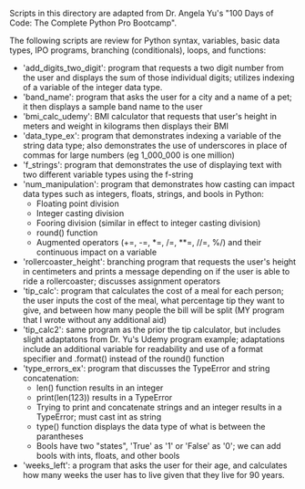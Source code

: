 Scripts in this directory are adapted from Dr. Angela Yu's "100 Days of Code: The Complete Python Pro Bootcamp".

The following scripts are review for Python syntax, variables, basic data types, IPO programs, branching (conditionals), loops, and functions:
- 'add_digits_two_digit': program that requests a two digit number from the user and displays the sum of those individual digits; utilizes indexing of a variable of the integer data type.
- 'band_name': program that asks the user for a city and a name of a pet; it then displays a sample band name to the user
- 'bmi_calc_udemy': BMI calculator that requests that user's height in meters and weight in kilograms then displays their BMI
- 'data_type_ex': program that demonstrates indexing a variable of the string data type; also demonstrates the use of underscores in place of commas for large numbers (eg 1_000_000 is one million)
- 'f_strings': program that demonstrates the use of displaying text with two different variable types using the f-string
- 'num_manipulation': program that demonstrates how casting can impact data types such as integers, floats, strings, and bools in Python:
    - Floating point division
    - Integer casting division
    - Fooring division (similar in effect to integer casting division)
    - round() function
    - Augmented operators (+=, -=, *=, /=, **=, //=, %/) and their continuous impact on a variable
- 'rollercoaster_height': branching program that requests the user's height in centimeters and prints a message depending on if the user is able to ride a rollercoaster; discusses assignment operators
- 'tip_calc': program that calculates the cost of a meal for each person; the user inputs the cost of the meal, what percentage tip they want to give, and between how many people the bill will be split (MY program that I wrote without any additional aid)
- 'tip_calc2': same program as the prior the tip calculator, but includes slight adaptatons from Dr. Yu's Udemy program example; adaptations include an additional variable for readability and use of a format specifier and .format() instead of the round() function
- 'type_errors_ex': program that discusses the TypeError and string concatenation:
    - len() function results in an integer
    - print(len(123)) results in a TypeError
    - Trying to print and concatenate strings and an integer results in a TypeError; must cast int as string
    - type() function displays the data type of what is between the parantheses
    - Bools have two "states", 'True' as '1' or 'False' as '0'; we can add bools with ints, floats, and other bools
- 'weeks_left': a program that asks the user for their age, and calculates how many weeks the user has to live given that they live for 90 years.
